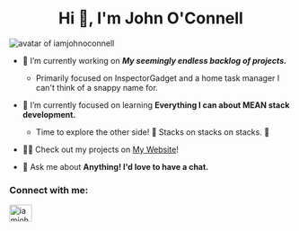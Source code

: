 <h1 align="center">Hi 👋, I'm John O'Connell</h1>

<p align="left"> <img src="https://komarev.com/ghpvc/?username=iamjohnoconnell&label=Profile%20views&color=0e75b6&style=flat" alt="avatar of iamjohnoconnell" /> </p>

- 🔭 I’m currently working on ***My seemingly endless backlog of projects.***
  - Primarily focused on InspectorGadget and a home task manager I can't think of a snappy name for.

- 🌱 I’m currently focused on learning **Everything I can about MEAN stack development.**
  - Time to explore the other side! :musical_note: Stacks on stacks on stacks. :musical_note:

- 👨‍💻 Check out my projects on [My Website](https://jtocodes.com)!

- 💬 Ask me about **Anything! I'd love to have a chat.**

<h3 align="left">Connect with me:</h3>
<p align="left">
<a href="https://linkedin.com/in/iamjohnoconnell" target="blank"><img align="center" src="https://raw.githubusercontent.com/rahuldkjain/github-profile-readme-generator/master/src/images/icons/Social/linked-in-alt.svg" alt="iamjohnoconnell" height="30" width="40" /></a>
</p>
